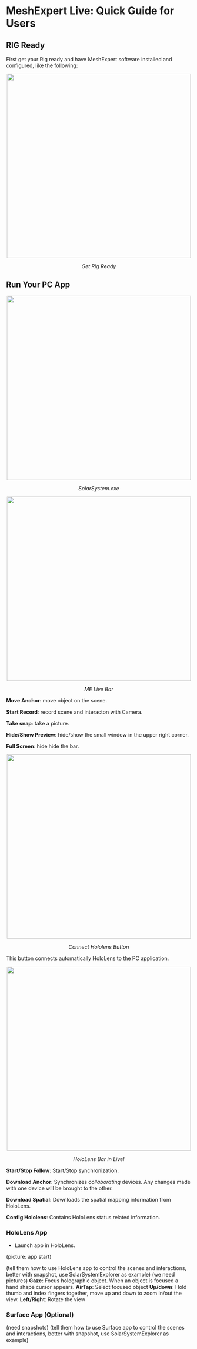 # MeshExpert Live: Quick Guide for Users

## RIG Ready

First get your Rig ready and have MeshExpert software installed and configured, like the following:

<p align="center">
<img src="https://user-images.githubusercontent.com/7636848/26872303-9d9425d0-4ba8-11e7-8e90-80e7389a41e2.png" width="500">
<p align="center"><em>Get Rig Ready</em></p>
</p>

## Run Your PC App

<p align="center">
<img src="https://user-images.githubusercontent.com/26377727/31922652-dd777f68-b8a8-11e7-8e04-6d76e3eb1625.png" width="500">
<p align="center"><em>SolarSystem.exe</em></p>
</p>

<p align="center">
<img src="https://user-images.githubusercontent.com/26377727/31922726-406bd15a-b8a9-11e7-9b41-652447e8da88.png" width="500">
<p align="center"><em>ME Live Bar</em></p>
</p>

**Move Anchor**: move object on the scene.

**Start Record**: record scene and interacton with Camera. 

**Take snap**: take a picture.

**Hide/Show Preview**: hide/show the small window in the upper right corner. 

**Full Screen**: hide hide the bar. 

<p align="center">
<img src="https://user-images.githubusercontent.com/26377727/31922725-403500ee-b8a9-11e7-8aaf-996c676f1e20.png" width="500">
<p align="center"><em>Connect Hololens Button</em></p>
</p>

This button connects automatically HoloLens to the PC application.

<p align="center">
<img src="https://user-images.githubusercontent.com/26377727/31923094-736e34ba-b8ab-11e7-8f49-543485f63687.png" width="500">
<p align="center"><em>HoloLens Bar in Live!</em></p>
</p>

**Start/Stop Follow**: Start/Stop synchronization.

**Download Anchor**: Synchronizes *collaborating* devices. 
Any changes made with one device will be brought to the other. 

**Download Spatial**: Downloads the spatial mapping information
from HoloLens.

**Config Hololens**: Contains HoloLens status related information.

### HoloLens App
- Launch app in HoloLens.

(picture: app start)

(tell them how to use HoloLens app to control the scenes and interactions, better with snapshot, use SolarSystemExplorer as example)
(we need pictures)
**Gaze**: Focus holographic object. When an object is focused a hand shape cursor appears. 
**AirTap**: Select focused object
**Up/down**: Hold thumb and index fingers together, move up and down to zoom in/out the view. 
**Left/Right**: Rotate the view

### Surface App (Optional)
(need snapshots)
(tell them how to use Surface app to control the scenes and interactions, better with snapshot, use SolarSystemExplorer as example)
